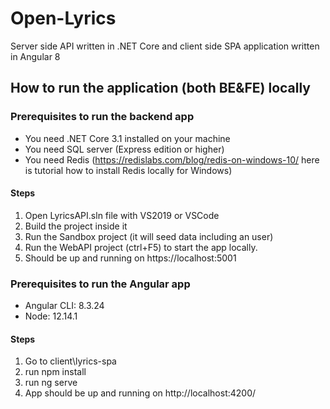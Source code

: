 # Open-Lyrics
Server side API written in .NET Core and client side SPA application written in Angular 8
## How to run the application (both BE&FE) locally

### Prerequisites to run the backend app
- You need .NET Core 3.1 installed on your machine
- You need SQL server (Express edition or higher)
- You need Redis (https://redislabs.com/blog/redis-on-windows-10/ here is tutorial how to install Redis locally for Windows)

#### Steps
1. Open LyricsAPI.sln file with VS2019 or VSCode
2. Build the project inside it
3. Run the Sandbox project (it will seed data including an user)
4. Run the WebAPI project (ctrl+F5) to start the app locally.
5. Should be up and running on https://localhost:5001

### Prerequisites to run the Angular app
- Angular CLI: 8.3.24
- Node: 12.14.1

#### Steps
1. Go to client\lyrics-spa
2. run npm install
3. run ng serve 
4. App should be up and running on http://localhost:4200/

